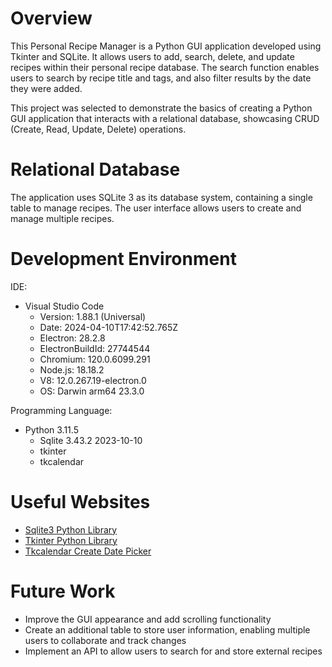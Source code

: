 # Overview

This Personal Recipe Manager is a Python GUI application developed using Tkinter and SQLite. It allows users to add, search, delete, and update recipes within their personal recipe database. The search function enables users to search by recipe title and tags, and also filter results by the date they were added.

This project was selected to demonstrate the basics of creating a Python GUI application that interacts with a relational database, showcasing CRUD (Create, Read, Update, Delete) operations.


# Relational Database

The application uses SQLite 3 as its database system, containing a single table to manage recipes. The user interface allows users to create and manage multiple recipes.

# Development Environment

IDE: 
- Visual Studio Code
    - Version: 1.88.1 (Universal)
    - Date: 2024-04-10T17:42:52.765Z
    - Electron: 28.2.8
    - ElectronBuildId: 27744544
    - Chromium: 120.0.6099.291
    - Node.js: 18.18.2
    - V8: 12.0.267.19-electron.0
    - OS: Darwin arm64 23.3.0

Programming Language:
- Python 3.11.5
    - Sqlite 3.43.2 2023-10-10
    - tkinter
    - tkcalendar

# Useful Websites

- [Sqlite3 Python Library](https://docs.python.org/3/library/sqlite3.html)
- [Tkinter Python Library](https://docs.python.org/3/library/tkinter.html)
- [Tkcalendar Create Date Picker](https://www.geeksforgeeks.org/create-a-date-picker-calendar-tkinter/)

# Future Work

- Improve the GUI appearance and add scrolling functionality
- Create an additional table to store user information, enabling multiple users to collaborate and track changes
- Implement an API to allow users to search for and store external recipes
